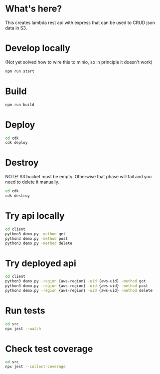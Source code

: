 # What's here?

This creates lambda rest api with express that can be used to CRUD json data in S3.

# Develop locally

(Not yet solved how to wire this to minio, so in principle it doesn't work)

```bash
npm run start
```

# Build

```bash
npm run build
```

# Deploy

```bash
cd cdk
cdk deploy
```

# Destroy

NOTE! S3 bucket must be empty. Otherwise that phase will fail and you need to delete it manually.

```bash
cd cdk
cdk destroy
```

# Try api locally

```bash
cd client
python3 demo.py -method get
python3 demo.py -method post
python3 demo.py -method delete
```

# Try deployed api

```bash
cd client
python3 demo.py -region {aws-region} -uid {aws-uid} -method get
python3 demo.py -region {aws-region} -uid {aws-uid} -method post
python3 demo.py -region {aws-region} -uid {aws-uid} -method delete
```

# Run tests

```bash
cd src
npx jest --watch
```

# Check test coverage

```bash
cd src
npx jest --collect-coverage
```
